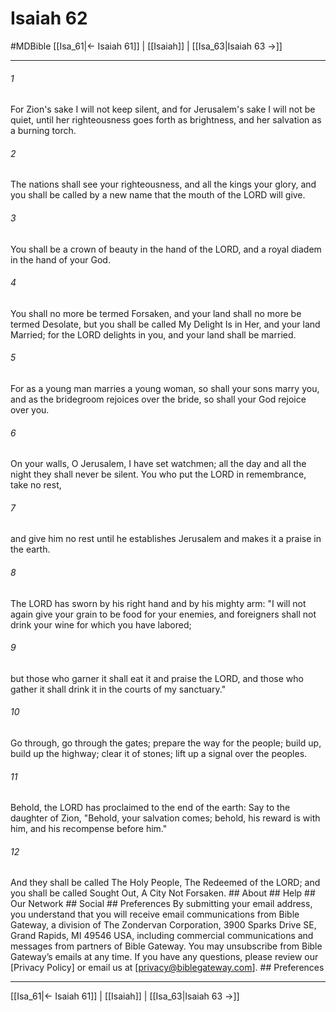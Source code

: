 # Isaiah 62
#MDBible
[[Isa_61|← Isaiah 61]] | [[Isaiah]] | [[Isa_63|Isaiah 63 →]]

***






###### 1 


For Zion's sake I will not keep silent, and for Jerusalem's sake I will not be quiet, until her righteousness goes forth as brightness, and her salvation as a burning torch. 





###### 2 


The nations shall see your righteousness, and all the kings your glory, and you shall be called by a new name that the mouth of the LORD will give. 





###### 3 


You shall be a crown of beauty in the hand of the LORD, and a royal diadem in the hand of your God. 





###### 4 


You shall no more be termed Forsaken, and your land shall no more be termed Desolate, but you shall be called My Delight Is in Her, and your land Married; for the LORD delights in you, and your land shall be married. 





###### 5 


For as a young man marries a young woman, so shall your sons marry you, and as the bridegroom rejoices over the bride, so shall your God rejoice over you. 





###### 6 


On your walls, O Jerusalem, I have set watchmen; all the day and all the night they shall never be silent. You who put the LORD in remembrance, take no rest, 





###### 7 


and give him no rest until he establishes Jerusalem and makes it a praise in the earth. 





###### 8 


The LORD has sworn by his right hand and by his mighty arm: "I will not again give your grain to be food for your enemies, and foreigners shall not drink your wine for which you have labored; 





###### 9 


but those who garner it shall eat it and praise the LORD, and those who gather it shall drink it in the courts of my sanctuary." 





###### 10 


Go through, go through the gates; prepare the way for the people; build up, build up the highway; clear it of stones; lift up a signal over the peoples. 





###### 11 


Behold, the LORD has proclaimed to the end of the earth: Say to the daughter of Zion, "Behold, your salvation comes; behold, his reward is with him, and his recompense before him." 





###### 12 


And they shall be called The Holy People, The Redeemed of the LORD; and you shall be called Sought Out, A City Not Forsaken. ## About ## Help ## Our Network ## Social ## Preferences By submitting your email address, you understand that you will receive email communications from Bible Gateway, a division of The Zondervan Corporation, 3900 Sparks Drive SE, Grand Rapids, MI 49546 USA, including commercial communications and messages from partners of Bible Gateway. You may unsubscribe from Bible Gateway&rsquo;s emails at any time. If you have any questions, please review our [Privacy Policy] or email us at [privacy@biblegateway.com]. ## Preferences

***

[[Isa_61|← Isaiah 61]] | [[Isaiah]] | [[Isa_63|Isaiah 63 →]]

